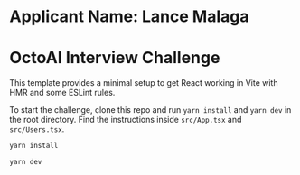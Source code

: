 # Applicant Name: Lance Malaga

# OctoAI Interview Challenge
This template provides a minimal setup to get React working in Vite with HMR and some ESLint rules.

To start the challenge, clone this repo and run `yarn install` and `yarn dev` in the root directory.
Find the instructions inside `src/App.tsx` and `src/Users.tsx`.

```bash
yarn install

yarn dev
```

